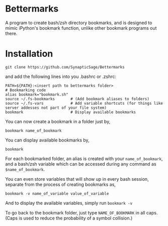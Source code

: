 # Bettermarks

A program to create bash/zsh directory bookmarks, and is designed to mimic iPython's bookmark function, unlike other bookmark programs out there.

# Installation

`git clone https://github.com/SynapticSage/Bettermarks`

and add the following lines into you .bashrc or .zshrc:

```
PATH=${PATH}:<insert path to bettermarks folder>
# Bookmarking code
alias bookmark="bookmark.sh"
source ~/.fs-bookmarks       # (Add bookmark aliases to folders)
source ~/.fs-vars            # Add variable shortcuts (for things like server addesses not part of your file system)
bookmark                     # Display available bookmarks
```

You can now create a bookmark in a folder just by,

`bookmark name_of_bookmark`

You can display available bookmarks by,

`bookmark`

For each bookmarked folder, an alias is created with your `name_of_bookmark`, and a bash/zsh variable which can be accessed during any command as `$name_of_bookmark`. 

You can even store variables that will show up in every bash session, separate from the process of creating bookmarks as,

```
bookmark -v name_of_variable value_of_variable 
```

And to display the available variables, simply run `bookmark -v`

To go back to the bookmark folder, just type `NAME_OF_BOOKMARK` in all caps. (Caps is used to reduce the probability of a symbol collision.)
